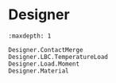 # Designer

```{toctree}
:maxdepth: 1

Designer.ContactMerge
Designer.LBC.TemperatureLoad
Designer.Load.Moment
Designer.Material
```
